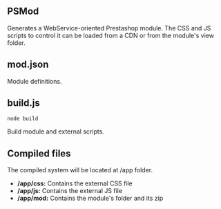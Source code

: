 ## PSMod
Generates a WebService-oriented Prestashop module.
The CSS and JS scripts to control it can be loaded from a CDN
or from the module's view folder.

## mod.json
Module definitions.

## build.js
```node build```

Build module and external scripts.

## Compiled files
The compiled system will be located at /app folder.
- **/app/css:** Contains the external CSS file
- **/app/js:** Contains the external JS file
- **/app/mod:** Contains the module's folder and its zip
